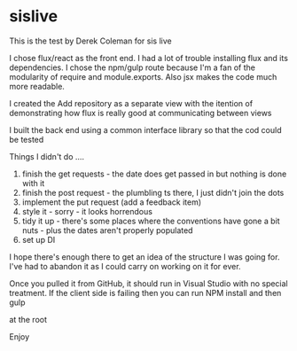 # sislive
This is the test by Derek Coleman for sis live

I chose flux/react as the front end. I had a lot of trouble installing flux and its dependencies. I chose the npm/gulp route because
I'm a fan of the modularity of require and module.exports. Also jsx makes the code much more readable.

I created the Add repository as a separate view with the itention of demonstrating how flux is really good at communicating between views

I built the back end using a common interface library so that the cod could be tested

Things I didn't do ....
1) finish the get requests - the date does get passed in but nothing is done with it
2) finish the post request - the plumbling ts there, I just didn't join the dots
3) implement the put request (add a feedback item)
4) style it - sorry - it looks horrendous
5) tidy it up - there's some places where the conventions have gone a bit nuts - plus the dates aren't properly populated
6) set up DI

I hope there's enough there to get an idea of the structure I was going for. I've had to abandon it as I could carry on working on it for
ever.

Once you pulled it from GitHub, it should run in Visual Studio with no special treatment. If the client side is failing then you can run
NPM install
and then
gulp

at the root

Enjoy
